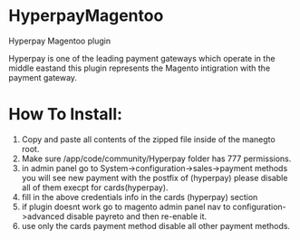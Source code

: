 # HyperpayMagentoo
Hyperpay Magentoo plugin

Hyperpay is one of the leading payment gateways which operate in the middle eastand this plugin represents the Magento intigration with the payment gateway.

How To Install:
===============================
<ol>
  <li>Copy and paste all contents of the zipped file inside of the manegto root.</li>
  <li>Make sure /app/code/community/Hyperpay folder has 777 permissions.</li>
  <li>in admin panel go to System->configuration->sales->payment methods you will see new payment with the postfix of (hyperpay) please disable all of them execpt for cards(hyperpay).</li>
  <li>fill in the above credentials info in the cards (hyperpay) section </li>
  <li> if plugin doesnt work go to magento admin panel nav to configuration->advanced disable payreto and then re-enable it.</li>
  <li>use only the cards payment method disable all other payment methods.</li>
</ol>
 
